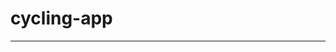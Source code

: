 # cycling-app
__________________________________________________________________________________________________________________________________________
